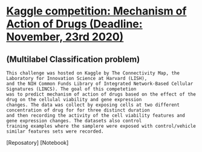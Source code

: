 # [Kaggle competition: Mechanism of Action of Drugs (Deadline: November, 23rd 2020) ](https://www.kaggle.com/c/lish-moa/overview)
  ## (Multilabel Classification problem)
    This challenge was hosted on Kaggle by The Connectivity Map, the Laboratory for Innovation Science at Harvard (LISH), 
    and the NIH Common Funds Library of Integrated Network-Based Cellular Signatures (LINCS). The goal of this competetion 
    was to predict mechanism of action of drugs based on the effect of the drug on the cellulal viability and gene expression 
    changes. The data was collect by exposing cells at two different concentration of drug for for three distinct duration 
    and then recording the activity of the cell viability features and gene expression changes. The datasets also control 
    training examples where the samplere were exposed with control/vehicle similar features sets were recorded. 
[Reposatory] [Notebook]
